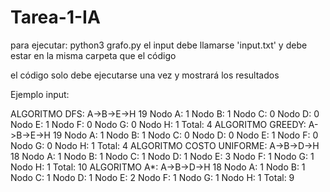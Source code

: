 # Tarea-1-IA

para ejecutar: python3 grafo.py
el input debe llamarse 'input.txt' y debe estar en la misma carpeta que el código

el código solo debe ejecutarse una vez y mostrará los resultados

Ejemplo input:

ALGORITMO DFS:
A->B->E->H
19
Nodo A: 1
Nodo B: 1
Nodo C: 0
Nodo D: 0
Nodo E: 1
Nodo F: 0
Nodo G: 0
Nodo H: 1
Total: 4
ALGORITMO GREEDY:
A->B->E->H
19
Nodo A: 1
Nodo B: 1
Nodo C: 0
Nodo D: 0
Nodo E: 1
Nodo F: 0
Nodo G: 0
Nodo H: 1
Total: 4
ALGORITMO COSTO UNIFORME:
A->B->D->H
18
Nodo A: 1
Nodo B: 1
Nodo C: 1
Nodo D: 1
Nodo E: 3
Nodo F: 1
Nodo G: 1
Nodo H: 1
Total: 10
ALGORITMO A*:
A->B->D->H
18
Nodo A: 1
Nodo B: 1
Nodo C: 1
Nodo D: 1
Nodo E: 2
Nodo F: 1
Nodo G: 1
Nodo H: 1
Total: 9
